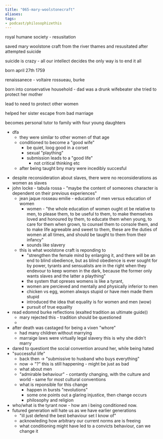 ```yaml
---
title: "065-mary-woolstonecraft"
aliases: 
tags: 
- podcast/philosophizethis
---
```


royal humane society - resusitation

saved mary woolstone craft from the river thames and resusitated after attempted suicide

suicide is crazy - all our intellect decides the only way is to end it all

born april 27th 1759

renaissanece - voltaire rossueau, burke

born into conservative household - dad was a drunk wifebeater
she tried to protect her mother

lead to need to protect other women

helped her sister escape from bad marriage

becomes personal tutor to family with four young daughters
* dfa
	- they were similar to other women of that age
	- conditioned to become a "good wife"
		- be quiet, loog good in a corset
		- sexual "plaything"
		- submission leads to a "good life"
			- not critical thinking etc
	- after being taught bny mary were incedibly succesful
- despite reconsideration about slaves, there were no  reconsiderations as women as slaves 
- john locke - tabula rossa - "maybe the content of someones character is dependent on their previous experiences" 
	- jean jaque rosseau emilie - education of men versus education of women
		- women - "the whole education of women ought ot be relative to men, to please them, to be useful to them, to make themselves loved and honoured by them, to educate them when young, to care for them when grown, to counsel them to console them, and to make life agreeable and sweet to them, these are the duties of women at all times, and should be taught to them from their infancy"
		- sounds like slavery
	- this is what woolstone craft is reponding to 
		- "strengthen the female mind by enlarging it, and there will be an end to blind obedience, but as blind obedience is ever sought for by power, tyrants and sensualists are in the right when they endevour to keep women in the dark, because the former only wants slaves and the latter a plaything"
		- the system that opreses womens is like a tyrant,
		- women are percieved and mentally and physically inferior to men
		- chicken vs egg, women always stupid or have men made them stupid 
		- introduced the idea that equality is for women and men (wow)
		- pursuit of true equality
- read edomnd burke reflections (exalted tradition as ultimate guide))
	- mary rejected this - tradition should be questioned
	-  
- after death was castaged for being a vixen "whore"
	- had many children without marrying
	- marraige laws were virtually legal slavery this is why she didn't marry
- dared to questiont the social convention around her, while being hated
- "successful life"
	- back then -> "submissive to husband who buys everything"
	- now -> "?" this is still happening - might be just as bad
	- what about men
	- "admirable behaviour" - contantly changing, with the culture and world - same for most cultural conventions
	- what is reponsible for this change
		- happen in bursts "revolutions"
		- some one points out a glaring injustice, then change occurs
		- philosophy and religion
 - who/what is the tyrant now - how am i being conditioned now.
 - futured generation will hate us as we have earlier generations
	 - "ill just defend the best behaviour set I know of"
	 - acknowleding how arbitrary our current norms are is freeing
	 - what conditioning might have led to a convicts behaviour, can we change it
